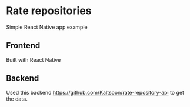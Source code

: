 # Rate repositories
Simple React Native app example

## Frontend
Built with React Native

## Backend
Used this backend https://github.com/Kaltsoon/rate-repository-api to get the data.
